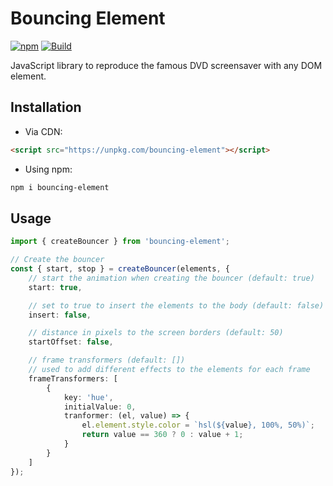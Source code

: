 # Bouncing Element

[![npm](https://img.shields.io/npm/v/bouncing-element)](https://npmjs.com/bouncing-element)
[![Build](https://github.com/julesrx/bouncing-element/actions/workflows/build.yml/badge.svg)](https://github.com/julesrx/bouncing-element/actions/workflows/build.yml)

JavaScript library to reproduce the famous DVD screensaver with any DOM element.

## Installation

- Via CDN:

```html
<script src="https://unpkg.com/bouncing-element"></script>
```

- Using npm:

```bash
npm i bouncing-element
```

## Usage

```ts
import { createBouncer } from 'bouncing-element';

// Create the bouncer
const { start, stop } = createBouncer(elements, {
    // start the animation when creating the bouncer (default: true)
    start: true,

    // set to true to insert the elements to the body (default: false)
    insert: false,

    // distance in pixels to the screen borders (default: 50)
    startOffset: false,

    // frame transformers (default: [])
    // used to add different effects to the elements for each frame
    frameTransformers: [
        {
            key: 'hue',
            initialValue: 0,
            tranformer: (el, value) => {
                el.element.style.color = `hsl(${value}, 100%, 50%)`;
                return value == 360 ? 0 : value + 1;
            }
        }
    ]
});
```
